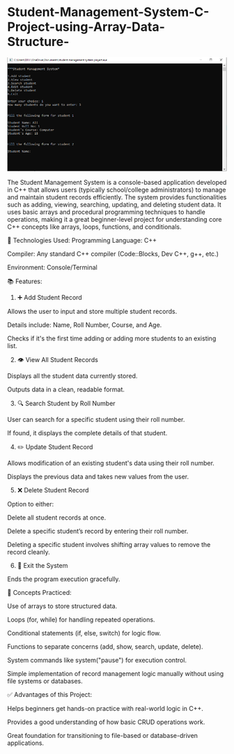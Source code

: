 # Student-Management-System-C-Project-using-Array-Data-Structure-

![image alt](https://github.com/Muzammil-khan-uni/Student-Management-System-C-Project-using-Array-Data-Structure-/blob/main/Output.png?raw=true)


The Student Management System is a console-based application developed in C++ that allows users (typically school/college administrators) to manage and maintain student records efficiently. The system provides functionalities such as adding, viewing, searching, updating, and deleting student data. It uses basic arrays and procedural programming techniques to handle operations, making it a great beginner-level project for understanding core C++ concepts like arrays, loops, functions, and conditionals.

🔧 Technologies Used:
Programming Language: C++

Compiler: Any standard C++ compiler (Code::Blocks, Dev C++, g++, etc.)

Environment: Console/Terminal

📚 Features:

1. ➕ Add Student Record

Allows the user to input and store multiple student records.

Details include: Name, Roll Number, Course, and Age.

Checks if it's the first time adding or adding more students to an existing list.

2. 👁️ View All Student Records

Displays all the student data currently stored.

Outputs data in a clean, readable format.

3. 🔍 Search Student by Roll Number

User can search for a specific student using their roll number.

If found, it displays the complete details of that student.

4. ✏️ Update Student Record

Allows modification of an existing student's data using their roll number.

Displays the previous data and takes new values from the user.

5. ❌ Delete Student Record

Option to either:

Delete all student records at once.

Delete a specific student’s record by entering their roll number.

Deleting a specific student involves shifting array values to remove the record cleanly.

6. 🚪 Exit the System

Ends the program execution gracefully.

🧠 Concepts Practiced:

Use of arrays to store structured data.

Loops (for, while) for handling repeated operations.

Conditional statements (if, else, switch) for logic flow.

Functions to separate concerns (add, show, search, update, delete).

System commands like system("pause") for execution control.

Simple implementation of record management logic manually without using file systems or databases.

✅ Advantages of this Project:

Helps beginners get hands-on practice with real-world logic in C++.

Provides a good understanding of how basic CRUD operations work.

Great foundation for transitioning to file-based or database-driven applications.

